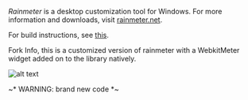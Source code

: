 *Rainmeter* is a desktop customization tool for Windows. For more information and downloads, visit [rainmeter.net](http://rainmeter.net/).

For build instructions, see [this](https://github.com/rainmeter/rainmeter/blob/master/Docs/Building.md).

Fork Info, this is a customized version of rainmeter with a WebkitMeter widget added on to the library natively.

![alt text](http://up2go.us/static/img/html5_clocks_in_rm.PNG "Working in rainmeter")

~* WARNING: brand new code *~